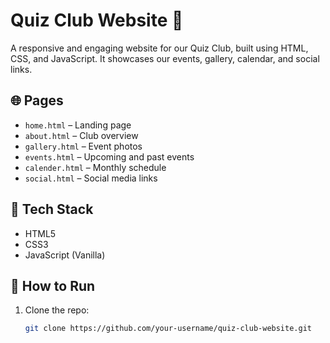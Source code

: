 # Quiz Club Website 🎉

A responsive and engaging website for our Quiz Club, built using HTML, CSS, and JavaScript. It showcases our events, gallery, calendar, and social links.

## 🌐 Pages
- `home.html` – Landing page
- `about.html` – Club overview
- `gallery.html` – Event photos
- `events.html` – Upcoming and past events
- `calender.html` – Monthly schedule
- `social.html` – Social media links

## 🎨 Tech Stack
- HTML5
- CSS3
- JavaScript (Vanilla)

## 🚀 How to Run
1. Clone the repo:
   ```bash
   git clone https://github.com/your-username/quiz-club-website.git
